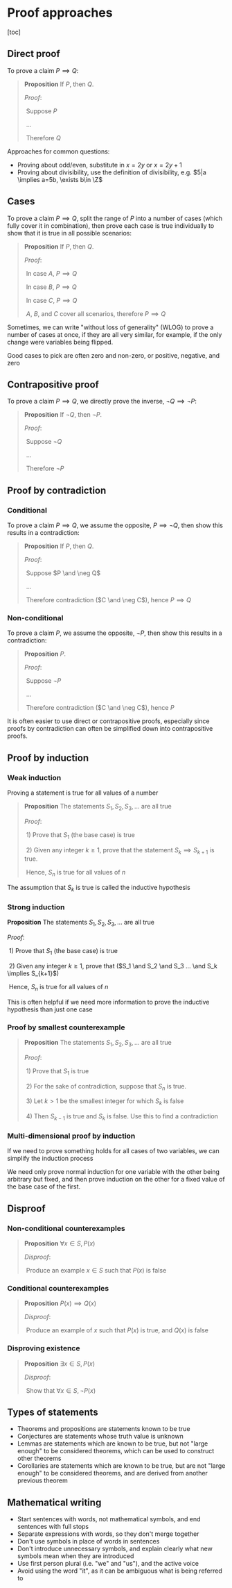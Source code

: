 # Proof approaches

[toc]

## Direct proof

To prove a claim $P \implies Q$:

>**Proposition**	If $P$, then $Q$.
>
>*Proof*:
>
>​		Suppose $P$
>
>​			...
>
>​		Therefore $Q$

Approaches for common questions:

- Proving about odd/even, substitute in $x = 2y$ or $x = 2y+1$
- Proving about divisibility, use the definition of divisibility, e.g. $5|a \implies a=5b, \exists b\in \Z$

## Cases

To prove a claim $P \implies Q$, split the range of $P$ into a number of cases (which fully cover it in combination), then prove each case is true individually to show that it is true in all possible scenarios:

>**Proposition**	If $P$, then $Q$.
>
>*Proof*:
>
>​		In case $A$, $P \implies Q$
>
>​		In case $B$, $P \implies Q$
>
>​		In case $C$, $P \implies Q$
>
>​		$A$, $B$, and $C$ cover all scenarios, therefore $P \implies Q$

Sometimes, we can write "without loss of generality" (WLOG) to prove a number of cases at once, if they are all very similar, for example, if the only change were variables being flipped.

Good cases to pick are often zero and non-zero, or positive, negative, and zero

## Contrapositive proof

To prove a claim $P \implies Q$, we directly prove the inverse, $\neg Q \implies \neg P$:

>**Proposition**	If $\neg Q$, then $\neg P$.
>
>*Proof*:
>
>​		Suppose $\neg Q$
>
>​			...
>
>​		Therefore $\neg P$

## Proof by contradiction

### Conditional

To prove a claim $P \implies Q$, we assume the opposite, $P \implies \neg Q$, then show this results in a contradiction:

>**Proposition**	If $P$, then $Q$.
>
>*Proof*:
>
>​		Suppose $P \and \neg Q$
>
>​			...
>
>​		Therefore contradiction ($C \and \neg C$), hence $P \implies Q$

### Non-conditional

To prove a claim $P$, we assume the opposite, $\neg P$, then show this results in a contradiction:

>**Proposition**	$P$.
>
>*Proof*:
>
>​		Suppose $\neg P$
>
>​			...
>
>​		Therefore contradiction ($C \and \neg C$), hence $P$

It is often easier to use direct or contrapositive proofs, especially since proofs by contradiction can often be simplified down into contrapositive proofs.

## Proof by induction

### Weak induction

Proving a statement is true for all values of a number

> **Proposition**	The statements $S_1,S_2,S_3,...$ are all true
>
> *Proof*:
>
> ​		1) Prove that $S_1$ (the base case) is true
>
> ​		2) Given any integer $k \geq 1$, prove that the statement $S_k \implies S_{k+1}$ is true.
>
> ​		Hence, $S_n$ is true for all values of $n$

The assumption that $S_k$ is true is called the inductive hypothesis

### Strong induction

**Proposition**	The statements $S_1,S_2,S_3,...$ are all true

*Proof*:

​		1) Prove that $S_1$ (the base case) is true

​		2) Given any integer $k \geq 1$, prove that ($S_1 \and S_2 \and S_3 ... \and S_k \implies S_{k+1}$)

​		Hence, $S_n$ is true for all values of $n$

This is often helpful if we need more information to prove the inductive hypothesis than just one case

### Proof by smallest counterexample

> **Proposition**	The statements $S_1,S_2,S_3,...$ are all true
>
> *Proof*:
>
> ​		1) Prove that $S_1$ is true
>
> ​		2) For the sake of contradiction, suppose that $S_n$ is true.
>
> ​		3) Let $k>1$ be the smallest integer for which $S_k$ is false
>
> ​		4) Then $S_{k-1}$ is true and $S_k$ is false. Use this to find a contradiction

### Multi-dimensional proof by induction

If we need to prove something holds for all cases of two variables, we can simplify the induction process

We need only prove normal induction for one variable with the other being arbitrary but fixed, and then prove induction on the other for a fixed value of the base case of the first.

## Disproof

### Non-conditional counterexamples

> **Proposition**	$\forall x \in S, P(x)$
>
> *Disproof*:
>
> ​		Produce an example $x \in S$ such that $P(x)$ is false

### Conditional counterexamples

> **Proposition**	$P(x) \implies Q(x)$
>
> *Disproof*:
>
> ​		Produce an example of $x$ such that $P(x)$ is true, and $Q(x)$ is false

### Disproving existence

> **Proposition**	$\exists x \in S, P(x)$
>
> *Disproof*:
>
> ​		Show that $\forall x \in S, \neg P(x)$

## Types of statements

- Theorems and propositions are statements known to be true
- Conjectures are statements whose truth value is unknown
- Lemmas are statements which are known to be true, but not "large enough" to be considered theorems, which can be used to construct other theorems
- Corollaries are statements which are known to be true, but are not "large enough" to be considered theorems, and are derived from another previous theorem

## Mathematical writing

- Start sentences with words, not mathematical symbols, and end sentences with full stops
- Separate expressions with words, so they don't merge together
- Don't use symbols in place of words in sentences
- Don't introduce unnecessary symbols, and explain clearly what new symbols mean when they are introduced
- Use first person plural (i.e. "we" and "us"), and the active voice
- Avoid using the word "it", as it can be ambiguous what is being referred to
